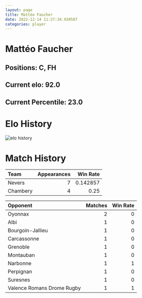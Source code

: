 ```yaml
---  
layout: page  
title: Mattéo Faucher  
date: 2022-12-14 11:27:34.930587  
categories: player  
---
```

# Mattéo Faucher

## Positions: C, FH

## Current elo: 92.0

## Current Percentile: 23.0

# Elo History


![elo history](history_MattéoFaucher.png)
# Match History


| Team     |   Appearances |   Win Rate |
|:---------|--------------:|-----------:|
| Nevers   |             7 |   0.142857 |
| Chambery |             4 |   0.25     |

| Opponent                   |   Matches |   Win Rate |
|:---------------------------|----------:|-----------:|
| Oyonnax                    |         2 |          0 |
| Albi                       |         1 |          0 |
| Bourgoin-Jallieu           |         1 |          0 |
| Carcassonne                |         1 |          0 |
| Grenoble                   |         1 |          0 |
| Montauban                  |         1 |          0 |
| Narbonne                   |         1 |          1 |
| Perpignan                  |         1 |          0 |
| Suresnes                   |         1 |          0 |
| Valence Romans Drome Rugby |         1 |          1 |